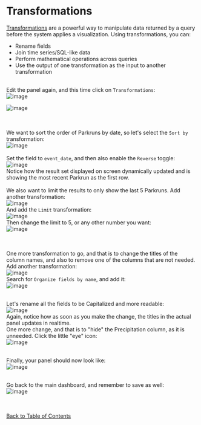 # Transformations
[Transformations](https://grafana.com/docs/grafana/latest/panels-visualizations/query-transform-data/transform-data/) are a powerful way to manipulate data returned by a query before the system applies a visualization. Using transformations, you can:
- Rename fields
- Join time series/SQL-like data
- Perform mathematical operations across queries
- Use the output of one transformation as the input to another transformation
<br/><br/>

Edit the panel again, and this time click on `Transformations`:<br/>
![image](https://github.com/user-attachments/assets/a186b048-1e91-4ce8-ad4d-20e52696f775)
<br/>

![image](https://github.com/user-attachments/assets/d98b5d06-8c77-4384-a5a5-b67e3ae78bb0)

<br/><br/>
We want to sort the order of Parkruns by date, so let's select the `Sort by` transformation:<br/>
![image](https://github.com/user-attachments/assets/15cf0287-2680-4370-bc14-6e493931c3dc)
<br/><br/>
Set the field to `event_date`, and then also enable the `Reverse` toggle:<br/>
![image](https://github.com/user-attachments/assets/8e3e4f44-77f3-4a1f-a403-9a30cc2e935c)
<br/>
Notice how the result set displayed on screen dynamically updated and is showing the most recent Parkrun as the first row. 
<br/><br/>
We also want to limit the results to only show the last 5 Parkruns. Add another transformation:<br/>
![image](https://github.com/user-attachments/assets/976cc3c4-01d6-43e8-a4ff-e13b392c9232)
<br/>
And add the `Limit` transformation:<br/>
![image](https://github.com/user-attachments/assets/99cbf2e0-2de6-4984-afca-6adb1fbaf937)
<br/>
Then change the limit to 5, or any other number you want:<br/>
![image](https://github.com/user-attachments/assets/e98fa8b1-26a0-43ec-af69-72faea74ee4c)

<br/><br/>
One more transformation to go, and that is to change the titles of the column names, and also to remove one of the columns that are not needed.<br/>
Add another transformation:<br/>
![image](https://github.com/user-attachments/assets/976cc3c4-01d6-43e8-a4ff-e13b392c9232)
<br/>
Search for `Organize fields by name`, and add it:<br/>
![image](https://github.com/user-attachments/assets/ef97822e-2849-4180-95ad-a4d47adbd4d5)
<br/><br/>

Let's rename all the fields to be Capitalized and more readable:<br/>
![image](https://github.com/user-attachments/assets/badc40ae-99c3-4add-9aa0-17faef1a422c)
<br/>
Again, notice how as soon as you make the change, the titles in the actual panel updates in realtime. 
<br/>
One more change, and that is to "hide" the Precipitation column, as it is unneeded. Click the little "eye" icon:<br/>
![image](https://github.com/user-attachments/assets/e7473d09-ec0b-4a5a-a73d-533d5fd5f533)
<br/><br/>

Finally, your panel should now look like:<br/>
![image](https://github.com/user-attachments/assets/fe28efc4-0561-4c16-8fd9-8d4ac9176e6d)
<br/><br/>

Go back to the main dashboard, and remember to save as well:<br/>
![image](https://github.com/user-attachments/assets/c89a27c8-566f-41e9-a630-5d0cbccab1e3)

<br/><br/>
[Back to Table of Contents](https://github.com/grafana/dashboarding_workshop/blob/main/README.md)

